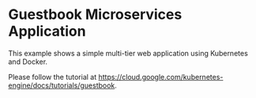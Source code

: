 # Guestbook Microservices Application

This example shows a simple multi-tier web application using Kubernetes and Docker.

Please follow the tutorial at https://cloud.google.com/kubernetes-engine/docs/tutorials/guestbook.
